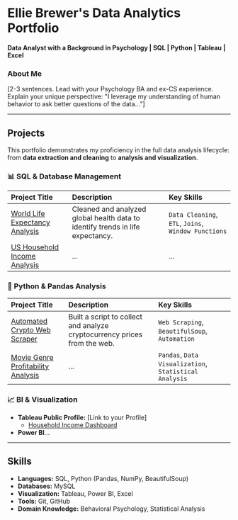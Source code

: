# Ellie Brewer's Data Analytics Portfolio

**Data Analyst with a Background in Psychology | SQL | Python | Tableau | Excel**

### About Me
[2-3 sentences. Lead with your Psychology BA and ex-CS experience. Explain your unique perspective: "I leverage my understanding of human behavior to ask better questions of the data..."]

---

## Projects
This portfolio demonstrates my proficiency in the full data analysis lifecycle: from **data extraction and cleaning** to **analysis and visualization**.

### 📊 SQL & Database Management
| Project Title | Description | Key Skills |
| :--- | :--- | :--- |
| [World Life Expectancy Analysis](/SQL/01_World_Life_Expectancy_Analysis) | Cleaned and analyzed global health data to identify trends in life expectancy. | `Data Cleaning`, `ETL`, `Joins`, `Window Functions` |
| [US Household Income Analysis](/SQL/02_US_Household_Income_Analysis) | ... | ... |

### 🐍 Python & Pandas Analysis
| Project Title | Description | Key Skills |
| :--- | :--- | :--- |
| [Automated Crypto Web Scraper](/Python/01_Web_Scraping_Crypto_Data) | Built a script to collect and analyze cryptocurrency prices from the web. | `Web Scraping`, `BeautifulSoup`, `Automation` |
| [Movie Genre Profitability Analysis](/Python/02_Movie_Genre_Analysis_Pandas) | ... | `Pandas`, `Data Visualization`, `Statistical Analysis` |

### 📈 BI & Visualization
*   **Tableau Public Profile:** [Link to your Profile]
    *   [Household Income Dashboard](https://public.tableau.com/views/...)
*   **Power BI**...

---

## Skills
*   **Languages:** SQL, Python (Pandas, NumPy, BeautifulSoup)
*   **Databases:** MySQL
*   **Visualization:** Tableau, Power BI, Excel
*   **Tools:** Git, GitHub
*   **Domain Knowledge:** Behavioral Psychology, Statistical Analysis